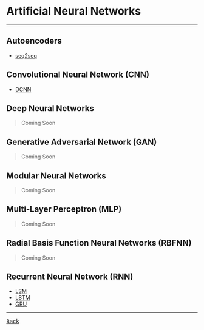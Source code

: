 # Artificial Neural Networks

---

## Autoencoders

- [seq2seq](./Autoencoders/seq2seq.md)

## Convolutional Neural Network (CNN)

- [DCNN](./CNN/DCNN.md)

## Deep Neural Networks

> Coming Soon

## Generative Adversarial Network (GAN)

> Coming Soon

## Modular Neural Networks

> Coming Soon

## Multi-Layer Perceptron (MLP)

> Coming Soon

## Radial Basis Function Neural Networks (RBFNN)

> Coming Soon

## Recurrent Neural Network (RNN)

- [LSM](./RNN/LSM.md)
- [LSTM](./RNN/LSTM.md)
- [GRU](./RNN/GRU.md)

---

[<kbd> Back </kbd>](./../../readme.md)
